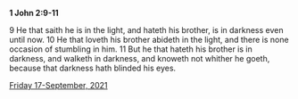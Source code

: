 **1 John 2:9-11**

9 He that saith he is in the light, and hateth his brother, is in darkness even until now. 10 He that loveth his brother abideth in the light, and there is none occasion of stumbling in him. 11 But he that hateth his brother is in darkness, and walketh in darkness, and knoweth not whither he goeth, because that darkness hath blinded his eyes.

[Friday 17-September, 2021](https://t.me/s/daily_scripture)
